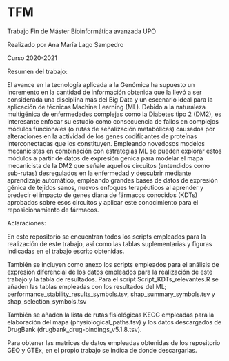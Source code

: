 # TFM
Trabajo Fin de Máster Bioinformática avanzada UPO

Realizado por Ana María Lago Sampedro

Curso 2020-2021

Resumen del trabajo:

El avance en la tecnología aplicada a la Genómica ha supuesto un incremento en la cantidad de información obtenida que la llevó a ser considerada una disciplina más del Big Data y un escenario ideal para la aplicación de técnicas Machine Learning (ML). Debido a la naturaleza multigénica de enfermedades complejas como la Diabetes tipo 2 (DM2), es interesante enfocar su estudio como consecuencia de fallos en complejos módulos funcionales (o rutas de señalización metabólicas) causados por alteraciones en la actividad de los genes codificantes de proteínas interconectadas que los constituyen. Empleando novedosos modelos mecanicistas en combinación con estrategias ML se pueden explorar estos módulos a partir de datos de expresión génica para modelar el mapa mecanicista de la DM2 que señale aquellos circuitos (entendidos como sub-rutas) desregulados en la enfermedad y descubrir mediante aprendizaje automático, empleando grandes bases de datos de expresión génica de tejidos sanos, nuevos enfoques terapéuticos al aprender y predecir el impacto de genes diana de fármacos conocidos (KDTs) aprobados sobre esos circuitos y aplicar este conocimiento para el reposicionamiento de fármacos.



Aclaraciones:

En este repositorio se encuentran todos los scripts empleados para la realización de este trabajo, así como las tablas suplementarias y figuras indicadas en el trabajo escrito obtenidas. 

También se incluyen como anexo los scripts empleados para el análisis de expresión diferencial de los datos empleados para la realización de este trabajo y la tabla de resultados. Para el script Script_KDTs_relevantes.R se añaden las tablas empleadas con los resultados del ML; performance_stability_results_symbols.tsv, shap_summary_symbols.tsv y shap_selection_symbols.tsv

También se añaden la lista de rutas fisiológicas KEGG empleadas para la elaboración del mapa (physiological_paths.tsv) y los datos descargados de DrugBank (drugbank_drug-bindings_v5.1.8.tsv). 

Para obtener las matrices de datos empleadas obtenidas de los repositorio GEO y GTEx, en el propio trabajo se indica de donde descargarlas.
